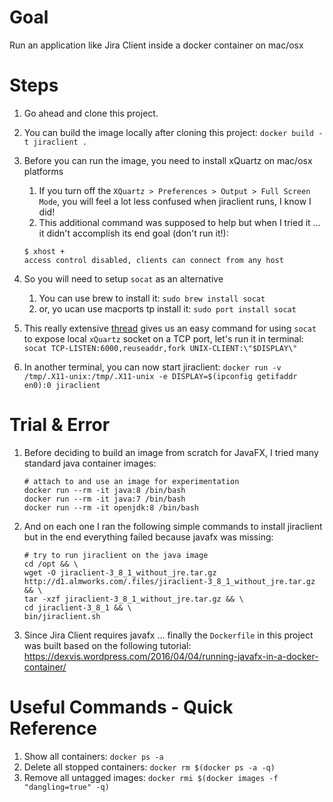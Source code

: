 # Goal

Run an application like Jira Client inside a docker container on mac/osx

# Steps

1. Go ahead and clone this project.
2. You can build the image locally after cloning this project: `docker build -t jiraclient .`
3. Before you can run the image, you need to install xQuartz on mac/osx platforms
    1. If you turn off the `XQuartz > Preferences > Output > Full Screen Mode`, you will feel a lot less confused when jiraclient runs, I know I did!
    1. This additional command was supposed to help but when I tried it ... it didn't accomplish its end goal (don't run it!):

    ```
    $ xhost +
    access control disabled, clients can connect from any host
    ```
4. So you will need to setup `socat` as an alternative
    1. You can use brew to install it: `sudo brew install socat`
    2. or, yo ucan use macports tp install it: `sudo port install socat`
5. This really extensive [thread](https://github.com/docker/docker/issues/8710) gives us an easy command for using `socat` to expose local `xQuartz` socket on a TCP port, let's run it in terminal: `socat TCP-LISTEN:6000,reuseaddr,fork UNIX-CLIENT:\"$DISPLAY\"`
6. In another terminal, you can now start jiraclient: `docker run -v /tmp/.X11-unix:/tmp/.X11-unix -e DISPLAY=$(ipconfig getifaddr en0):0 jiraclient`

# Trial & Error

1. Before deciding to build an image from scratch for JavaFX, I tried many standard java container images:

    ```
    # attach to and use an image for experimentation
    docker run --rm -it java:8 /bin/bash
    docker run --rm -it java:7 /bin/bash
    docker run --rm -it openjdk:8 /bin/bash
    ```
2. And on each one I ran the following simple commands to install jiraclient but in the end everything failed because javafx was missing:

   ```
   # try to run jiraclient on the java image
   cd /opt && \
   wget -O jiraclient-3_8_1_without_jre.tar.gz http://d1.almworks.com/.files/jiraclient-3_8_1_without_jre.tar.gz && \
   tar -xzf jiraclient-3_8_1_without_jre.tar.gz && \
   cd jiraclient-3_8_1 && \
   bin/jiraclient.sh
   ```
3. Since Jira Client requires javafx ... finally the `Dockerfile` in this project was built based on the following tutorial: https://dexvis.wordpress.com/2016/04/04/running-javafx-in-a-docker-container/


# Useful Commands - Quick Reference

1. Show all containers: `docker ps -a`
2. Delete all stopped containers: `docker rm $(docker ps -a -q)`
3. Remove all untagged images: `docker rmi $(docker images -f "dangling=true" -q)`
